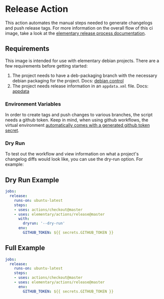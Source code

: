 # Release Action

This action automates the manual steps needed to generate changelogs and push release tags.
For more information on the overall flow of this ci image, take a look at the [elementary release process documentation](https://github.com/elementary/os/wiki/Release-Process).

## Requirements

This image is intended for use with elementary debian projects. There are a few requirements before getting started:

  1. The project needs to have a deb-packaging branch with the necessary debian packaging for the project. Docs: [debian control](https://elementary.io/docs/code/getting-started#debian-control)
  2. The project needs release information in an `appdata.xml` file. Docs: [appdata](https://elementary.io/docs/code/getting-started#appdata)

### Environment Variables

In order to create tags and push changes to various branches, the script needs a github token. Keep in mind, when using github workflows, the virtual environment [automatically comes with a generated github token secret](https://help.github.com/en/articles/virtual-environments-for-github-actions#github_token-secret).

### Dry Run

To test out the workflow and view information on what a project's changelog diffs would look like, you can use the dry-run option. For example:

## Dry Run Example

```yaml
jobs:
  release:
    runs-on: ubuntu-latest
    steps:
    - uses: actions/checkout@master
    - uses: elementary/actions/release@master
      with:
        dryrun: '--dry-run'
      env:
        GITHUB_TOKEN: ${{ secrets.GITHUB_TOKEN }}
```

## Full Example

```yaml
jobs:
  release:
    runs-on: ubuntu-latest
    steps:
    - uses: actions/checkout@master
    - uses: elementary/actions/release@master
      env:
        GITHUB_TOKEN: ${{ secrets.GITHUB_TOKEN }}
```
